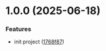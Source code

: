 # 1.0.0 (2025-06-18)


### Features

* init project ([1768f87](https://github.com/juwenzhang/blog/commit/1768f87f70350ff6ddd169174826a38caf4cafcb))



